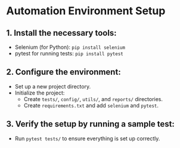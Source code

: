 # Automation Environment Setup

## 1. Install the necessary tools:
- Selenium (for Python): `pip install selenium`
- pytest for running tests: `pip install pytest`

## 2. Configure the environment:
- Set up a new project directory.
- Initialize the project:
  - Create `tests/`, `config/`, `utils/`, and `reports/` directories.
  - Create `requirements.txt` and add `selenium` and `pytest`.
  
## 3. Verify the setup by running a sample test:
- Run `pytest tests/` to ensure everything is set up correctly.
